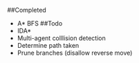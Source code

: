 ##Completed
* A* BFS
##Todo
* IDA*
* Multi-agent colllision detection
* Determine path taken
* Prune branches (disallow reverse move)
